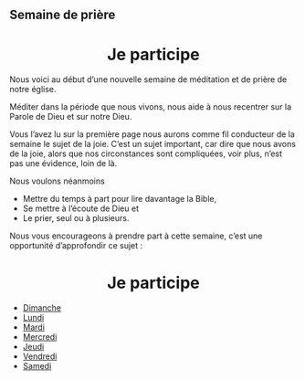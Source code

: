 ## Semaine de prière

<center><h1>Je participe</h1></center>

Nous voici au début d’une nouvelle semaine de méditation et de prière de
notre église.

Méditer dans la période que nous vivons, nous aide à nous recentrer sur la
Parole de Dieu et sur notre Dieu.

Vous l’avez lu sur la première page nous aurons comme fil conducteur de la
semaine le sujet de la joie. C’est un sujet important, car dire que nous avons
de la joie, alors que nos circonstances sont compliquées, voir plus, n’est pas
une évidence, loin de là.

Nous voulons néanmoins
- Mettre du temps à part pour lire davantage la Bible,
- Se mettre à l’écoute de Dieu et
- Le prier, seul ou à plusieurs.

Nous vous encourageons à prendre part à cette semaine, c’est une
opportunité d’approfondir ce sujet :

<center><h1>Je participe</h1></center>

- [Dimanche](dimanche.md)
- [Lundi](lundi.md)
- [Mardi](mardi.md)
- [Mercredi](mercredi.md)
- [Jeudi](jeudi.md)
- [Vendredi](vendredi.md)
- [Samedi](samedi.md)